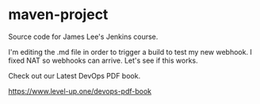 # maven-project
Source code for James Lee's Jenkins course.

I'm editing the .md file in order to trigger a build to test my new webhook. I fixed NAT so webhooks can arrive.
Let's see if this works.

Check out our Latest DevOps PDF book.

https://www.level-up.one/devops-pdf-book
